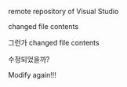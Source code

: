 ﻿remote repository of Visual Studio

changed file contents

 그런가
changed file contents

수정되었을까?

Modify again!!!
